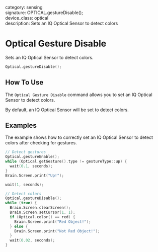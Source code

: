 category: sensing  
signature: OPTICAL.gestureDisable();  
device_class: optical  
description: Sets an IQ Optical Sensor to detect colors  

# Optical Gesture Disable

Sets an IQ Optical Sensor to detect colors.

```cpp
Optical.gestureDisable();
```

## How To Use

The `Optical Gesture Disable` command allows you to set an IQ Optical Sensor to detect colors.

By default, an IQ Optical Sensor will be set to detect colors.

## Examples

The example shows how to correctly set an IQ Optical Sensor to detect colors after checking for gestures.

```cpp
// Detect gestures
Optical.gestureEnable();
while (Optical.getGesture().type != gestureType::up) {
  wait(0.1, seconds);
}
Brain.Screen.print("Up!");

wait(1, seconds);

// Detect colors
Optical.gestureDisable();
while (true) {
  Brain.Screen.clearScreen();
  Brain.Screen.setCursor(1, 1);
  if (Optical.color() == red) {
    Brain.Screen.print("Red Object!");
  } else {
    Brain.Screen.print("Not Red Object!");
  }
  wait(0.02, seconds);
}
```

<advanced>
</advanced>







